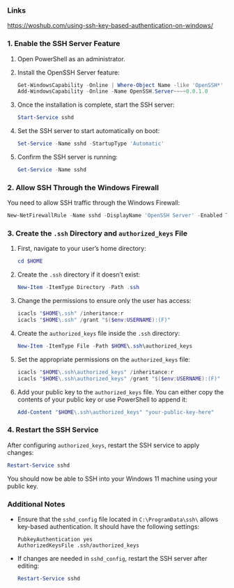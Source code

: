 ### Links
https://woshub.com/using-ssh-key-based-authentication-on-windows/

### 1. **Enable the SSH Server Feature**

1. Open PowerShell as an administrator.
2. Install the OpenSSH Server feature:

   ```powershell
   Get-WindowsCapability -Online | Where-Object Name -like 'OpenSSH*' # check if installed
   Add-WindowsCapability -Online -Name OpenSSH.Server~~~~0.0.1.0
   ```

3. Once the installation is complete, start the SSH server:

   ```powershell
   Start-Service sshd
   ```

4. Set the SSH server to start automatically on boot:

   ```powershell
   Set-Service -Name sshd -StartupType 'Automatic'
   ```

5. Confirm the SSH server is running:

   ```powershell
   Get-Service -Name sshd
   ```

### 2. **Allow SSH Through the Windows Firewall**

You need to allow SSH traffic through the Windows Firewall:

```powershell
New-NetFirewallRule -Name sshd -DisplayName 'OpenSSH Server' -Enabled True -Direction Inbound -Protocol TCP -Action Allow -LocalPort 22
```

### 3. **Create the `.ssh` Directory and `authorized_keys` File**

1. First, navigate to your user’s home directory:

   ```powershell
   cd $HOME
   ```

2. Create the `.ssh` directory if it doesn’t exist:

   ```powershell
   New-Item -ItemType Directory -Path .ssh
   ```

3. Change the permissions to ensure only the user has access:

   ```powershell
   icacls "$HOME\.ssh" /inheritance:r
   icacls "$HOME\.ssh" /grant "$($env:USERNAME):(F)"
   ```

4. Create the `authorized_keys` file inside the `.ssh` directory:

   ```powershell
   New-Item -ItemType File -Path $HOME\.ssh\authorized_keys
   ```

5. Set the appropriate permissions on the `authorized_keys` file:

   ```powershell
   icacls "$HOME\.ssh\authorized_keys" /inheritance:r
   icacls "$HOME\.ssh\authorized_keys" /grant "$($env:USERNAME):(F)"
   ```

6. Add your public key to the `authorized_keys` file. You can either copy the contents of your public key or use PowerShell to append it:

   ```powershell
   Add-Content "$HOME\.ssh\authorized_keys" "your-public-key-here"
   ```

### 4. **Restart the SSH Service**

After configuring `authorized_keys`, restart the SSH service to apply changes:

```powershell
Restart-Service sshd
```

You should now be able to SSH into your Windows 11 machine using your public key.

### Additional Notes
- Ensure that the `sshd_config` file located in `C:\ProgramData\ssh\` allows key-based authentication. It should have the following settings:

  ```
  PubkeyAuthentication yes
  AuthorizedKeysFile .ssh/authorized_keys
  ```

- If changes are needed in `sshd_config`, restart the SSH server after editing:

  ```powershell
  Restart-Service sshd
  ```